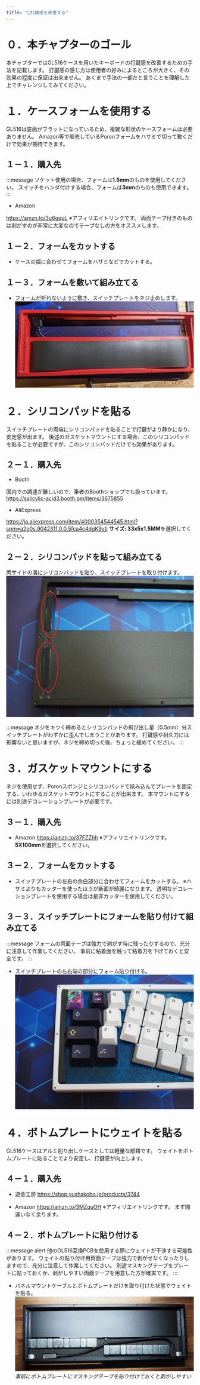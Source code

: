 ```yaml
---
title: "🔧打鍵感を改善する"
---
```


# ０．本チャプターのゴール

本チャプターではGL516ケースを用いたキーボードの打鍵感を改善するための手法を記載します。
打鍵感の感じ方は使用者の好みによるところが大きく、その効果の程度に保証は出来ません。
あくまで手法の一部だと言うことを理解した上でチャレンジしてみてください。

# １．ケースフォームを使用する

GL516は底面がフラットになっているため、複雑な形状のケースフォームは必要ありません。
Amazon等で販売しているPoronフォームをハサミで切って敷くだけで効果が期待できます。

## １－１．購入先

:::message
ソケット使用の場合、フォームは**1.5mm**のものを使用してください。
スイッチをハンダ付けする場合、フォームは**3mm**のものも使用できます。
:::

- Amazon

https://amzn.to/3u6gquL
※アフィリエイトリンクです。
両面テープ付きのものは剥がすのが非常に大変なのでテープなしの方をオススメします。

## １－２．フォームをカットする

- ケースの幅に合わせてフォームをハサミなどでカットする。

## １－３．フォームを敷いて組み立てる

- フォームが折れないように敷き、スイッチプレートをネジ止めします。
![](/images/gl516customize/3-1_feel-1.jpg)

# ２．シリコンパッドを貼る

スイッチプレートの両端にシリコンパッドを貼ることで打鍵がより静かになり、安定感が出ます。
後述のガスケットマウントにする場合、このシリコンパッドを貼ることが必要ですが、このシリコンパッドだけでも効果があります。

## ２－１．購入先

- Booth

国内での調達が難しいので、筆者のBoothショップでも扱っています。
https://salicylic-acid3.booth.pm/items/3675855

- AliExpress

https://ja.aliexpress.com/item/4000354544545.html?spm=a2g0s.9042311.0.0.5fca4c4dgK9vti
**サイズ: 33x5x1.5MM**を選択してください。

## ２－２．シリコンパッドを貼って組み立てる

両サイドの溝にシリコンパッドを貼り、スイッチプレートを取り付けます。
![](/images/gl516customize/3-2_feel-2.jpg)

:::message
ネジをキツく締めるとシリコンパッドの飛び出し量（0.5mm）分スイッチプレートがわずかに歪んでしまうことがあります。
打鍵感や耐久力には影響ないと思いますが、ネジを締め切った後、ちょっと緩めてください。
:::

# ３．ガスケットマウントにする

ネジを使用せず、Poronスポンジとシリコンパッドで挟み込んでプレートを固定する、いわゆるガスケットマウントにすることが出来ます。
本マウントにするには別途デコレーションプレートが必要です。

## ３－１．購入先

- Amazon
https://amzn.to/37FZZhh
※アフィリエイトリンクです。
**5X100mm**を選択してください。

## ３－２．フォームをカットする

- スイッチプレートの左右の余白部分に合わせてフォームをカットする。
※ハサミよりもカッターを使ったほうが断面が綺麗になります。
透明なデコレーションプレートを使用する場合は是非カッターを使用してください。

## ３－３．スイッチプレートにフォームを貼り付けて組み立てる

:::message
フォームの両面テープは強力で剥がす時に残ったりするので、充分に注意して作業してください。
事前に粘着面を触って粘着力を下げておくと安全です。
:::

- スイッチプレートの左右端の部分にフォーム貼り付ける。
![](/images/gl516customize/3-3_feel-3.jpg)

# ４．ボトムプレートにウェイトを貼る

GL516ケースはアルミ削り出しケースとしては軽量な部類です。
ウェイトをボトムプレートに貼ることでより安定し、打鍵感が向上します。

## ４－１．購入先

- 遊舎工房
https://shop.yushakobo.jp/products/3744

- Amazon
https://amzn.to/3MZquOH
※アフィリエイトリンクです。
まず間違いなく余ります。

## ４－２．ボトムプレートに貼り付ける

:::message alert
他のGL516互換PCBを使用する際にウェイトが干渉する可能性があります。
ウェイトの貼り付け用両面テープは強力で剥がせなくなったりしますので、充分に注意して作業してください。
別途マスキングテープをプレートに貼っておくか、剥がしやすい両面テープを用意した方が確実です。
:::

- パネルマウントケーブルとボトムプレートだけを取り付けた状態でウェイトを貼る。
![](/images/gl516customize/3-4_feel-4.JPG)
*事前にボトムプレートにマスキングテープを貼り付けておくと剥がしやすい*
